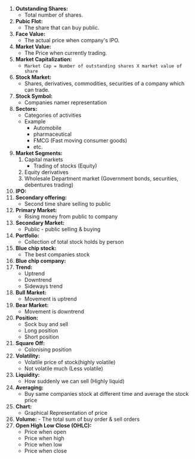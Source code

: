 1. **Outstanding Shares:**
    - Total number of shares.
2. **Pubic Flot:** 
    - The share that can buy public.
3. **Face Value:**
    - The actual price when company's IPO.
4. **Market Value:**
   - The Price when currently trading.
5. **Market Capitalization:**
   - `Market Cap = Number of outstanding shares X market value of share`
6. **Stock Market:**
   - Shares, derivatives, commodities, securities of a company which can trade.
7. **Stock Symbol:**
   - Companies namer representation
8. **Sectors:**
   - Categories of activities
   - Example
     - Automobile
     - pharmaceutical
     - FMCG (Fast moving consumer goods)
     - etc.
9. **Market Segments:**
   1. Capital markets
      - Trading of stocks (Equity)
   2. Equity derivatives
   3. Wholesale Department market (Government bonds, securities, debentures trading)
10. **IPO:**
11. **Secondary offering:**
    - Second time share selling to public
12. **Primary Market:**
    - Rising money from public to company
13. **Secondary Market:**
    - Public - public selling & buying
14. **Portfolio:**
    - Collection of total stock holds by person
15. **Blue chip stock:**
    - The best companies stock
16. **Blue chip company:**
17. **Trend:**
    - Uptrend
    - Downtrend
    - Sideways trend
18. **Bull Market:**
    - Movement is uptrend
19. **Bear Market:**
    - Movement is downtrend
20. **Position:**
    - Sock buy and sell
    - Long position
    - Short position
21. **Square Off:**
    - Colonising position
22. **Volatility:**
    - Volatile price of stock(highly volatile)
    - Not volatile much (Less volatile)
23. **Liquidity:**
    - How suddenly we can sell (Highly liquid)
24. **Averaging:**
    - Buy same companies stock at different time and average the stock price
25. **Chart:**
    - Graphical Representation of price
26.  **Volume:**
    - The total sum of buy order & sell orders
27. **Open High Low Close (OHLC):**
    - Price when open
    - Price when high
    - Price when low
    - Price when close